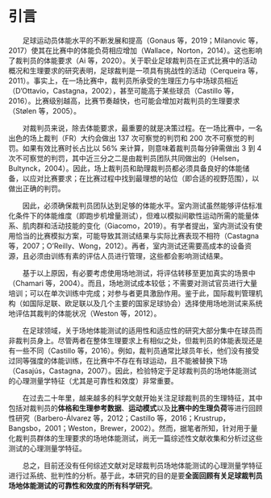 # 引言

<p style="text-indent: 2em;">足球运动员体能水平的不断发展和提高（Gonaus 等，2019；Milanovic 等，2017）使其在比赛中的体能负荷相应增加（Wallace，Norton，2014）。这也影响了裁判员的体能要求（Ai 等，2020）。关于职业足球裁判员在正式比赛中的活动概况和生理要求的研究表明，足球裁判是一项具有挑战性的活动（Cerqueira 等，2011）。事实上，在一场比赛中，裁判员所承受的生理压力与中场球员相近（D’Ottavio，Castagna，2002），甚至可能高于某些球员（Castillo 等，2016）。比赛级别越高，比赛节奏越快，也可能会增加对裁判员的生理要求（Stølen 等，2005）。</p>

<p style="text-indent: 2em;">对裁判员来说，除去体能要求，最重要的就是决策过程。在一场比赛中，一名出色的场上裁判（FR）大约会做出 137 次可察觉的判罚和 200 次不可察觉的判罚。如果有效比赛时长占比以 56% 来计算，则意味着裁判员每分钟需做出 3 到 4 次不可察觉的判罚，其中近三分之二是由裁判员团队共同做出的（Helsen，Bultynck，2004）。因此，场上裁判员和助理裁判员都必须具备良好的体能储备，以应对比赛要求；在比赛过程中找到最理想的站位（即合适的视野范围），以做出正确的判罚。</p>

<p style="text-indent: 2em;">因此，必须确保裁判员团队达到足够的体能水平。室内测试虽然能够评估标准化条件下的体能维度（即跑步机增量测试），但难以模拟间歇性运动所需的能量体系、肌肉群和活动技能的变化（Giacomo，2019）。有学者提出，室内测试没有使用恰当的比赛模拟方案，可能导致其测试结果与实际比赛表现不相符（Castagna 等，2007；O’Reilly、Wong，2012）。再者，室内测试还需要高成本的设备资源，且必须由训练有素的评估人员进行管理，这些都会影响测试结果。</p>

<p style="text-indent: 2em;">基于以上原因，有必要考虑使用场地测试，将评估转移至更加真实的场景中（Chamari 等，2004）。而且，场地测试成本较低；不需要对测试官员进行大量培训；可以在单次训练中完成；对参与者更具激励作用。鉴于此，国际裁判管理机构（如国际足联、欧足联以及几个主要的国家足球协会）选择使用场地测试来系统地评估其裁判的体能状况（Weston 等，2012）。</p>

<p style="text-indent: 2em;">在足球领域，关于场地体能测试的适用性和适应性的研究大部分集中在球员而非裁判员身上。尽管两者在整体生理要求上有相似之处，但裁判员的体能表现还是有一些不同（Castillo 等，2016）。例如，裁判员通常比球员年长，他们没有接受过同等强度的体能训练，在比赛中不存在有球运动，且不能被替换下场（Casajús，Castagna，2007）。因此，检验特定于足球裁判员的场地体能测试的心理测量学特征（尤其是可靠性和效度）非常重要。</p>

<p style="text-indent: 2em;">在过去二十年里，越来越多的科学文献开始关注足球裁判员的生理特征，其中包括对裁判员的<b>体格和生理参考数据</b>、<b>运动模式</b>以及<b>比赛中的生理负荷</b>等进行回顾性研究（Barbero-Álvarez 等，2012；Castillo 等，2016；Krustrup，Bangsbo，2001；Weston，Brewer，2002）。然而，据笔者所知，针对用于量化裁判员群体的生理要求的场地体能测试，尚无一篇综述性文献收集和分析过这些测试的心理测量学特征。</p>

<p style="text-indent: 2em;">总之，目前还没有任何综述文献对足球裁判员场地体能测试的心理测量学特征进行过系统、批判性的分析。基于此，本研究的目的是要<b>全面回顾有关足球裁判员场地体能测试的可靠性和效度的所有科学研究</b>。</p>